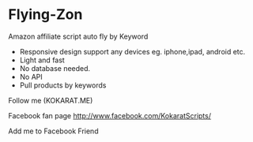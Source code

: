 Flying-Zon
==========

Amazon affiliate script auto fly by Keyword

- Responsive design support any devices eg. iphone,ipad, android etc.
- Light and fast
- No database needed.
- No API 
- Pull products by keywords


Follow me (KOKARAT.ME)

Facebook fan page
http://www.facebook.com/KokaratScripts/ 

Add me to Facebook Friend

